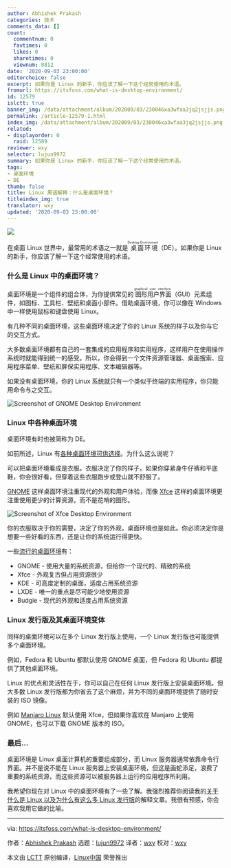 ```yaml
---
author: Abhishek Prakash
categories: 技术
comments_data: []
count:
  commentnum: 0
  favtimes: 0
  likes: 0
  sharetimes: 0
  viewnum: 8812
date: '2020-09-03 23:00:00'
editorchoice: false
excerpt: 如果你是 Linux 的新手，你应该了解一下这个经常使用的术语。
fromurl: https://itsfoss.com/what-is-desktop-environment/
id: 12579
islctt: true
banner_img: /data/attachment/album/202009/03/230046xa3wfaa3jq2jsjjs.png
permalink: /article-12579-1.html
index_img: /data/attachment/album/202009/03/230046xa3wfaa3jq2jsjjs.png.thumb.jpg
related:
- displayorder: 0
  raid: 12589
reviewer: wxy
selector: lujun9972
summary: 如果你是 Linux 的新手，你应该了解一下这个经常使用的术语。
tags:
- 桌面环境
- DE
thumb: false
title: Linux 黑话解释：什么是桌面环境？
titleindex_img: true
translator: wxy
updated: '2020-09-03 23:00:00'
---
```


![](/data/attachment/album/202009/03/230046xa3wfaa3jq2jsjjs.png)


在桌面 Linux 世界中，最常用的术语之一就是<ruby> 桌面环境 <rt>  Desktop Environment </rt></ruby>（DE）。如果你是 Linux 的新手，你应该了解一下这个经常使用的术语。


### 什么是 Linux 中的桌面环境？


桌面环境是一个组件的组合体，为你提供常见的<ruby> 图形用户界面 <rt>  graphical user interface </rt></ruby>（GUI）元素组件，如图标、工具栏、壁纸和桌面小部件。借助桌面环境，你可以像在 Windows 中一样使用鼠标和键盘使用 Linux。


有几种不同的桌面环境，这些桌面环境决定了你的 Linux 系统的样子以及你与它的交互方式。


大多数桌面环境都有自己的一套集成的应用程序和实用程序，这样用户在使用操作系统时就能得到统一的感受。所以，你会得到一个文件资源管理器、桌面搜索、应用程序菜单、壁纸和屏保实用程序、文本编辑器等。


如果没有桌面环境，你的 Linux 系统就只有一个类似于终端的实用程序，你只能用命令与之交互。


![Screenshot of GNOME Desktop Environment](/data/attachment/album/202009/03/230243d1i1u494zpazls29.jpg)


### Linux 中各种桌面环境


桌面环境有时也被简称为 DE。


如前所述，Linux 有[各种桌面环境可供选择](https://itsfoss.com/best-linux-desktop-environments/)。为什么这么说呢？


可以把桌面环境看成是衣服。衣服决定了你的样子。如果你穿紧身牛仔裤和平底鞋，你会很好看，但穿着这些衣服跑步或登山就不舒服了。


[GNOME](https://www.gnome.org/) 这样桌面环境注重现代的外观和用户体验，而像 [Xfce](https://www.xfce.org/) 这样的桌面环境更注重使用更少的计算资源，而不是花哨的图形。


![Screenshot of Xfce Desktop Environment](/data/attachment/album/202009/03/230057l7ve7ttyiydu11wr.jpg)


你的衣服取决于你的需要，决定了你的外观，桌面环境也是如此。你必须决定你是想要一些好看的东西，还是让你的系统运行得更快。


一些[流行的桌面环境](https://itsfoss.com/best-linux-desktop-environments/)有：


* GNOME - 使用大量的系统资源，但给你一个现代的、精致的系统
* Xfce - 外观复古但占用资源很少
* KDE - 可高度定制的桌面，适度占用系统资源
* LXDE - 唯一的重点是尽可能少地使用资源
* Budgie - 现代的外观和适度占用系统资源


### Linux 发行版及其桌面环境变体


同样的桌面环境可以在多个 Linux 发行版上使用，一个 Linux 发行版也可能提供多个桌面环境。


例如，Fedora 和 Ubuntu 都默认使用 GNOME 桌面，但 Fedora 和 Ubuntu 都提供了其他桌面环境。


Linux 的优点和灵活性在于，你可以自己在任何 Linux 发行版上安装桌面环境。但大多数 Linux 发行版都为你省去了这个麻烦，并为不同的桌面环境提供了随时安装的 ISO 镜像。


例如 [Manjaro Linux](https://manjaro.org/) 默认使用 Xfce，但如果你喜欢在 Manjaro 上使用 GNOME，也可以下载 GNOME 版本的 ISO。


### 最后...


桌面环境是 Linux 桌面计算机的重要组成部分，而 Linux 服务器通常依靠命令行界面。并不是说不能在 Linux 服务器上安装桌面环境，但这是画蛇添足，浪费了重要的系统资源，而这些资源可以被服务器上运行的应用程序所利用。


我希望你现在对 Linux 中的桌面环境有了一些了解。我强烈推荐你阅读我的[关于什么是 Linux 以及为什么有这么多 Linux 发行版](https://itsfoss.com/what-is-linux/)的解释文章。我很有预感，你会喜欢我用它做的比喻。




---


via: <https://itsfoss.com/what-is-desktop-environment/>


作者：[Abhishek Prakash](https://itsfoss.com/author/abhishek/) 选题：[lujun9972](https://github.com/lujun9972) 译者：[wxy](https://github.com/wxy) 校对：[wxy](https://github.com/wxy)


本文由 [LCTT](https://github.com/LCTT/TranslateProject) 原创编译，[Linux中国](https://linux.cn/) 荣誉推出